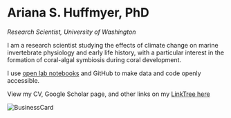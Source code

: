 # Ariana S. Huffmyer, PhD
*Research Scientist, University of Washington*   

I am a research scientist studying the effects of climate change on marine invertebrate physiology and early life history, with a particular interest in the formation of coral-algal symbiosis during coral development.

I use [open lab notebooks](https://ahuffmyer.github.io/ASH_Putnam_Lab_Notebook/) and GitHub to make data and code openly accessible. 
 
View my CV, Google Scholar page, and other links on my [LinkTree here](https://linktr.ee/ashuffmyer)

![BusinessCard](https://github.com/user-attachments/assets/f3f13f75-84b3-4fc1-85d2-9f338869a334)

